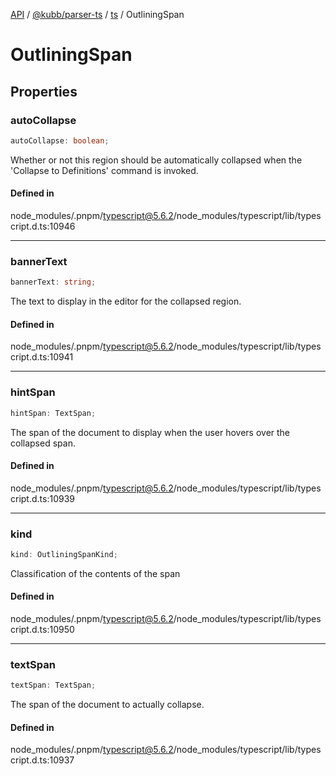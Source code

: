 [API](../../../../../packages.md) / [@kubb/parser-ts](../../../index.md) / [ts](../index.md) / OutliningSpan

# OutliningSpan

## Properties

### autoCollapse

```ts
autoCollapse: boolean;
```

Whether or not this region should be automatically collapsed when
the 'Collapse to Definitions' command is invoked.

#### Defined in

node\_modules/.pnpm/typescript@5.6.2/node\_modules/typescript/lib/typescript.d.ts:10946

***

### bannerText

```ts
bannerText: string;
```

The text to display in the editor for the collapsed region.

#### Defined in

node\_modules/.pnpm/typescript@5.6.2/node\_modules/typescript/lib/typescript.d.ts:10941

***

### hintSpan

```ts
hintSpan: TextSpan;
```

The span of the document to display when the user hovers over the collapsed span.

#### Defined in

node\_modules/.pnpm/typescript@5.6.2/node\_modules/typescript/lib/typescript.d.ts:10939

***

### kind

```ts
kind: OutliningSpanKind;
```

Classification of the contents of the span

#### Defined in

node\_modules/.pnpm/typescript@5.6.2/node\_modules/typescript/lib/typescript.d.ts:10950

***

### textSpan

```ts
textSpan: TextSpan;
```

The span of the document to actually collapse.

#### Defined in

node\_modules/.pnpm/typescript@5.6.2/node\_modules/typescript/lib/typescript.d.ts:10937

